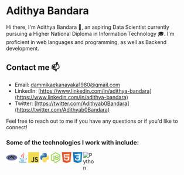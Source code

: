 # Adithya Bandara

Hi there, I'm Adithya Bandara 👋, an aspiring Data Scientist currently pursuing a Higher National Diploma in Information Technology 🎓. I'm proficient in web languages and programming, as well as Backend development.

## Contact me 📫
- Email: [dammikaekanayaka1980@gmail.com](mailto:dammikaekanayaka1980@gmail.com)
- LinkedIn: [https://www.linkedin.com/in/adithya-bandara](https://www.linkedin.com/in/adithya-bandara)
- Twitter: [https://twitter.com/Adithyab0Bandara](https://twitter.com/Adithyab0Bandara)

Feel free to reach out to me if you have any questions or if you'd like to connect!

### Some of the technologies I work with include:

<img align="left" alt="HTML5" width="30px" src="https://raw.githubusercontent.com/devicons/devicon/master/icons/php/php-original.svg" />
<img align="left" alt="CSS3" width="30px" src="https://raw.githubusercontent.com/devicons/devicon/master/icons/java/java-original.svg" />
<img align="left" alt="JavaScript" width="30px" src="https://raw.githubusercontent.com/devicons/devicon/master/icons/javascript/javascript-original.svg" />
<img align="left" alt="Python" width="30px" src="https://raw.githubusercontent.com/devicons/devicon/master/icons/python/python-original.svg" />
<img align="left" alt="NodeJS" width="30px" src="https://raw.githubusercontent.com/devicons/devicon/master/icons/nodejs/nodejs-original.svg" />
<img align="left" alt="HTML" width="30px" src="https://raw.githubusercontent.com/devicons/devicon/master/icons/html5/html5-original.svg" />
<img align="left" alt="CCS" width="30px" src="https://raw.githubusercontent.com/devicons/devicon/master/icons/css3/css3-original.svg" />
<img align="left" alt="Python" width="30px" src="https://raw.githubusercontent.com/devicons/devicon/master/icons/reactjs/reactjs-original.svg" />
<br />
<br />
